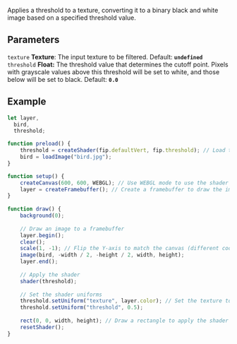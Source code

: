 Applies a threshold to a texture, converting it to a binary black and white image based on a specified threshold value.

## Parameters
`texture` **Texture**: The input texture to be filtered. Default: **`undefined`**
<br>
`threshold` **Float:** The threshold value that determines the cutoff point. Pixels with grayscale values above this threshold will be set to white, and those below will be set to black. Default: **`0.0`**

## Example
```javascript
let layer,
  bird,
  threshold;

function preload() {
    threshold = createShader(fip.defaultVert, fip.threshold); // Load the shader
    bird = loadImage("bird.jpg");
}

function setup() {
    createCanvas(600, 600, WEBGL); // Use WEBGL mode to use the shader
    layer = createFramebuffer(); // Create a framebuffer to draw the image onto (faster p5.js version of createGraphics())
}
  
function draw() {
    background(0);
    
    // Draw an image to a framebuffer 
    layer.begin();
    clear();
    scale(1, -1); // Flip the Y-axis to match the canvas (different coordinate system in framebuffer)
    image(bird, -width / 2, -height / 2, width, height);
    layer.end();
    
    // Apply the shader
    shader(threshold);
    
    // Set the shader uniforms
    threshold.setUniform("texture", layer.color); // Set the texture to apply the shader to
    threshold.setUniform("threshold", 0.5);
    
    rect(0, 0, width, height); // Draw a rectangle to apply the shader to
    resetShader(); 
}
```